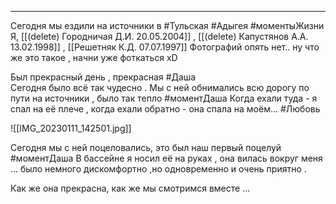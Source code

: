 ___

Сегодня мы ездили на источники в #Тульская #Адыгея #моментыЖизни
Я, [[(delete) Городничая Д.И. 20.05.2004]] , [[(delete) Капустянов А.А. 13.02.1998]] , [[Решетняк К.Д. 07.07.1997]]
Фотографий опять нет.. ну что же это такое , начни уже фоткаться xD

Был прекрасный день , прекрасная #Даша  
Сегодня было всё так чудесно . Мы с ней обнимались всю дорогу по пути на источники , было так тепло #моментДаша Когда ехали туда - я спал на её плече , когда ехали обратно - она спала на моём... #Любовь 

![[IMG_20230111_142501.jpg]]

Сегодня мы с ней поцеловались, это был наш первый поцелуй #моментДаша 
В бассейне я носил её на руках , она вилась вокруг меня ... было немного дискомфортно ,но одновременно и очень приятно .

Как же она прекрасна, как же мы смотримся вместе ...